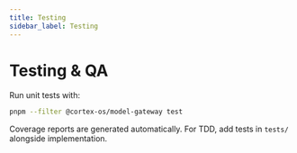 ```yaml
---
title: Testing
sidebar_label: Testing
---
```


# Testing & QA

Run unit tests with:

```bash
pnpm --filter @cortex-os/model-gateway test
```

Coverage reports are generated automatically. For TDD, add tests in `tests/` alongside implementation.
